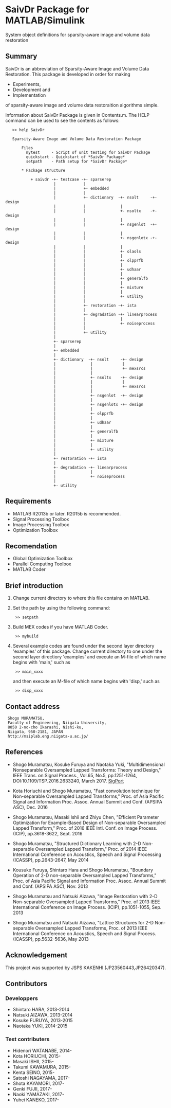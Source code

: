 # SaivDr Package for MATLAB/Simulink
System object definitions for sparsity-aware image and volume data restoration

## Summary

SaivDr is an abbreviation of Sparsity-Aware Image and Volume Data Restoration. This package is developed in order for making

* Experiments,
* Development and
* Implementation

of sparsity-aware image and volume data restoraition algorithms simple.

Information about SaivDr Package is given in Contents.m. The HELP command can be used to see the contents as follows:

       >> help SaivDr
        
       Sparsity-Aware Image and Volume Data Restoration Package
         
           Files
             mytest     - Script of unit testing for SaivDr Package
             quickstart - Quickstart of *SaivDr Package*
             setpath    - Path setup for *SaivDr Package*
          
           * Package structure
               
               + saivdr -+- testcase -+- sparserep 
                         |            |
                         |            +- embedded
                         |            |
                         |            +- dictionary  -+- nsolt     -+- design
                         |            |               |
                         |            |               +- nsoltx    -+- design
                         |            |               |
                         |            |               +- nsgenlot  -+- design
                         |            |               |
                         |            |               +- nsgenlotx -+- design
                         |            |               |
                         |            |               +- olaols
                         |            |               |
                         |            |               +- olpprfb
                         |            |               |
                         |            |               +- udhaar 
                         |            |               |
                         |            |               +- generalfb
                         |            |               |
                         |            |               +- mixture
                         |            |               |
                         |            |               +- utility
                         |            |
                         |            +- restoration -+- ista
                         |            |
                         |            +- degradation -+- linearprocess
                         |            |               |
                         |            |               +- noiseprocess
                         |            |
                         |            +- utility 
                         |
                         +- sparserep
                         |
                         +- embedded
                         |
                         +- dictionary  -+- nsolt     -+- design
                         |               |             |
                         |               |             +- mexsrcs
                         |               |        
                         |               +- nsoltx    -+- design
                         |               |             |
                         |               |             +- mexsrcs
                         |               |
                         |               +- nsgenlot  -+- design
                         |               |         
                         |               +- nsgenlotx -+- design
                         |               |         
                         |               +- olpprfb
                         |               |         
                         |               +- udhaar 
                         |               |
                         |               +- generalfb
                         |               |
                         |               +- mixture
                         |               |
                         |               +- utility
                         |
                         +- restoration -+- ista  
                         |
                         +- degradation -+- linearprocess
                         |               |
                         |               +- noiseprocess
                         |
                         +- utility
    
## Requirements
 
* MATLAB R2013b or later. R2015b is recommended.
 * Signal Processing Toolbox
 * Image Processing Toolbox
 * Optimization Toolbox
 
## Recomendation
 
 * Global Optimization Toolbox 
 * Parallel Computing Toolbox
 * MATLAB Coder

## Brief introduction
 
1. Change current directory to where this file contains on MATLAB.
2. Set the path by using the following command:

        >> setpath

3. Build MEX codes if you have MATLAB Coder.

        >> mybuild

4. Several example codes are found under the second layer directory 
   'examples' of this package. Change current directory to one under 
   the second layer directiory 'examples' and execute an M-file of 
   which name begins with 'main,' such as
 
        >> main_xxxx
 
   and then execute an M-file of which name begins with 'disp,' such as
 
        >> disp_xxxx
 
## Contact address
 
     Shogo MURAMATSU,
     Faculty of Engineering, Niigata University,
     8050 2-no-cho Ikarashi, Nishi-ku,
     Niigata, 950-2181, JAPAN
     http://msiplab.eng.niigata-u.ac.jp/
 
## References

* Shogo Muramatsu, Kosuke Furuya and Naotaka Yuki, "Multidimensional
   Nonseparable Oversampled Lapped Transforms: Theory and Design,"
   IEEE Trans. on Signal Process., Vol.65, No.5, pp.1251-1264, 
   DOI:10.1109/TSP.2016.2633240, March 2017. [SigPort](https://sigport.org/documents/multidimensional-nonseparable-oversampled-lapped-transforms-theory-and-design)

* Kota Horiuchi and Shogo Muramatsu, "Fast convolution technique for
   Non-separable Oversampled Lapped Transforms," Proc. of Asia 
    Pacific Signal and Information Proc. Assoc. Annual Summit and Conf.
    (APSIPA ASC), Dec. 2016

* Shogo Muramatsu, Masaki Ishii and Zhiyu Chen, "Efficient Parameter 
   Optimization for Example-Based Design of Non-separable Oversampled 
   Lapped Transform," Proc. of 2016 IEEE Intl. Conf. on Image Process. 
   (ICIP),  pp.3618-3622, Sept. 2016

* Shogo Muramatsu, "Structured Dictionary Learning with 2-D Non-
    separable Oversampled Lapped Transform," Proc. of 2014 IEEE 
    International Conference on Acoustics, Speech and Signal Processing
    (ICASSP), pp.2643-2647, May 2014
 
* Kousuke Furuya, Shintaro Hara and Shogo Muramatsu, "Boundary Operation
    of 2-D non-separable Oversampled Lapped Transforms," Proc. of Asia 
    Pacific Signal and Information Proc. Assoc. Annual Summit and Conf.
    (APSIPA ASC), Nov. 2013
 
* Shogo Muramatsu and Natsuki Aizawa, "Image Restoration with 2-D 
    Non-separable Oversampled Lapped Transforms," Proc. of 2013 IEEE 
    International Conference on Image Process. (ICIP), pp.1051-1055, 
    Sep. 2013 
 
* Shogo Muramatsu and Natsuki Aizawa, "Lattice Structures for 2-D 
    Non-separable Oversampled Lapped Transforms, Proc. of 2013 IEEE 
    International Conference on Acoustics, Speech and Signal Process.
    (ICASSP), pp.5632-5636, May 2013 
 
## Acknowledgement
 
This project was supported by JSPS KAKENHI (JP23560443,JP26420347).
 
## Contributors

### Developpers
* Shintaro HARA,  2013-2014
* Natsuki AIZAWA, 2013-2014
* Kosuke FURUYA,  2013-2015
* Naotaka YUKI,   2014-2015
 
### Test contributers
* Hidenori WATANABE, 2014-
* Kota HORIUCHI,     2015-
* Masaki ISHII,      2015-
* Takumi KAWAMURA,   2015-
* Kenta SEINO,       2015-
* Satoshi NAGAYAMA,  2017-
* Shota KAYAMORI,    2017-
* Genki FUJII,       2017-
* Naoki YAMAZAKI,    2017-
* Yuhei KANEKO,      2017-

